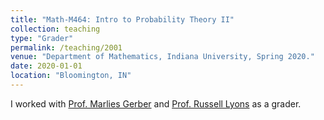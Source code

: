```yaml
---
title: "Math-M464: Intro to Probability Theory II"
collection: teaching
type: "Grader"
permalink: /teaching/2001
venue: "Department of Mathematics, Indiana University, Spring 2020."
date: 2020-01-01
location: "Bloomington, IN"
---
```


I worked with [Prof. Marlies Gerber](https://math.indiana.edu/about/faculty/gerber-marlies.html)  and [Prof. Russell Lyons](https://rdlyons.pages.iu.edu/) as a grader.

